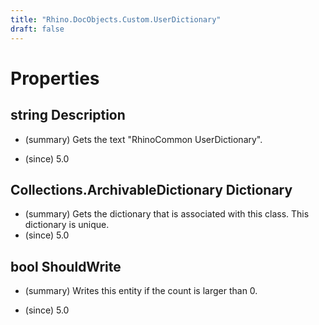 ```yaml
---
title: "Rhino.DocObjects.Custom.UserDictionary"
draft: false
---
```


# Properties
## string Description
- (summary) 
     Gets the text "RhinoCommon UserDictionary".
     
- (since) 5.0
## Collections.ArchivableDictionary Dictionary
- (summary) 
     Gets the dictionary that is associated with this class.
     This dictionary is unique.
- (since) 5.0
## bool ShouldWrite
- (summary) 
     Writes this entity if the count is larger than 0.
     
- (since) 5.0
